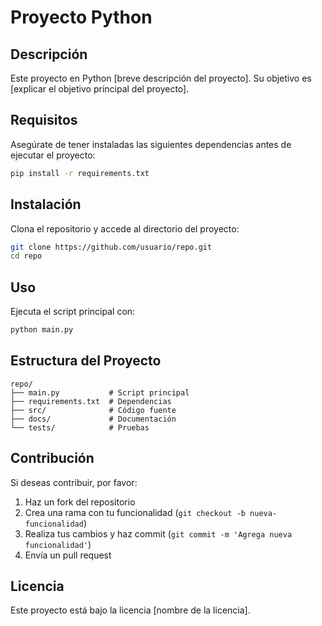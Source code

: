 # Proyecto Python

## Descripción
Este proyecto en Python [breve descripción del proyecto]. Su objetivo es [explicar el objetivo principal del proyecto].

## Requisitos
Asegúrate de tener instaladas las siguientes dependencias antes de ejecutar el proyecto:

```bash
pip install -r requirements.txt
```

## Instalación
Clona el repositorio y accede al directorio del proyecto:

```bash
git clone https://github.com/usuario/repo.git
cd repo
```

## Uso
Ejecuta el script principal con:

```bash
python main.py
```

## Estructura del Proyecto
```
repo/
├── main.py           # Script principal
├── requirements.txt  # Dependencias
├── src/              # Código fuente
├── docs/             # Documentación
└── tests/            # Pruebas
```

## Contribución
Si deseas contribuir, por favor:
1. Haz un fork del repositorio
2. Crea una rama con tu funcionalidad (`git checkout -b nueva-funcionalidad`)
3. Realiza tus cambios y haz commit (`git commit -m 'Agrega nueva funcionalidad'`)
4. Envía un pull request

## Licencia
Este proyecto está bajo la licencia [nombre de la licencia].

